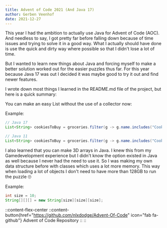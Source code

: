 ```yaml
---
title: Advent of Code 2021 (And Java 17)
author: Gerben Veenhof
date: 2021-12-27
---
```


This year I had the ambition to actually use Java for Advent of Code (AOC). And needless to say, I got pretty far before falling down because of time issues and trying to solve it in a good way. What I actually should have done is use the quick and dirty way where possible so that I didn't lose a lot of time.

But I wanted to learn new things about Java and forcing myself to make a better solution worked out for the easier puzzles thus far. For this year because Java 17 was out I decided it was maybe good to try it out and find newer features.

I wrote down most things I learned in the README.md file of the project, but here is a quick summary:

You can make an easy List without the use of a collector now:

Example:

```java
// Java 17
List<String> cookiesToBuy = groceries.filter(g -> g.name.includes("Cookies")).toList();

// Java 11
List<String> cookiesToBuy = groceries.filter(g -> g.name.includes("Cookies")).collect(Collectors.toList());
```

I also learned that you can make 3D arrays in Java. I knew this from my Gamedevelopment experience but I didn't know the option existed in Java as well because I never had the need to use it. So I was making my own data structure before with classes which uses a lot more memory. This way when loading a lot of objects I don't need to have more than 128GB to run the puzzle 🙄

Example:

```java
int size = 10;
String[][][] = new String[size][size][size];
```

::content-flex-center
    ::content-button{href="https://github.com/nlxdodge/Advent-Of-Code" icon="fab fa-github"}
    Advent of Code Repository
    ::
::

